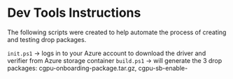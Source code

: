 # Dev Tools Instructions

The following scripts were created to help automate the process of creating and testing
drop packages.

`init.ps1` -> logs in to your Azure account to download the driver and verifier from Azure storage container
`build.ps1` -> will generate the 3 drop packages: cgpu-onboarding-package.tar.gz, cgpu-sb-enable-